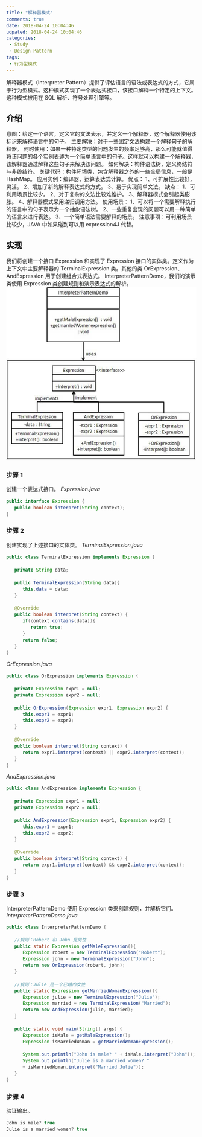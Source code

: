 ```yaml
---
title: "解释器模式"
comments: true
date: 2018-04-24 10:04:46
udpated: 2018-04-24 10:04:46
categories:
 - Study
 - Design Pattern
tags:
 - 行为型模式
---
```


解释器模式（Interpreter Pattern）提供了评估语言的语法或表达式的方式，它属于行为型模式。这种模式实现了一个表达式接口，该接口解释一个特定的上下文。这种模式被用在 SQL 解析、符号处理引擎等。

## 介绍 ##

意图：给定一个语言，定义它的文法表示，并定义一个解释器，这个解释器使用该标识来解释语言中的句子。
主要解决：对于一些固定文法构建一个解释句子的解释器。
何时使用：如果一种特定类型的问题发生的频率足够高，那么可能就值得将该问题的各个实例表述为一个简单语言中的句子。这样就可以构建一个解释器，该解释器通过解释这些句子来解决该问题。
如何解决：构件语法树，定义终结符与非终结符。
关键代码：构件环境类，包含解释器之外的一些全局信息，一般是 HashMap。
应用实例：编译器、运算表达式计算。
优点： 1、可扩展性比较好，灵活。 2、增加了新的解释表达式的方式。 3、易于实现简单文法。
缺点： 1、可利用场景比较少。 2、对于复杂的文法比较难维护。 3、解释器模式会引起类膨胀。 4、解释器模式采用递归调用方法。
使用场景： 1、可以将一个需要解释执行的语言中的句子表示为一个抽象语法树。 2、一些重复出现的问题可以用一种简单的语言来进行表达。 3、一个简单语法需要解释的场景。
注意事项：可利用场景比较少，JAVA 中如果碰到可以用 expression4J 代替。
<!-- more -->

## 实现 ##

我们将创建一个接口 Expression 和实现了 Expression 接口的实体类。定义作为上下文中主要解释器的 TerminalExpression 类。其他的类 OrExpression、AndExpression 用于创建组合式表达式。
InterpreterPatternDemo，我们的演示类使用 Expression 类创建规则和演示表达式的解析。
![](/images/design-pattern/interpreter_pattern_uml_diagram.jpg)

### 步骤 1 ###
创建一个表达式接口。
*Expression.java*
```java
public interface Expression {
   public boolean interpret(String context);
}
```

### 步骤 2 ###
创建实现了上述接口的实体类。
*TerminalExpression.java*
```java
public class TerminalExpression implements Expression {

   private String data;

   public TerminalExpression(String data){
      this.data = data;
   }

   @Override
   public boolean interpret(String context) {
      if(context.contains(data)){
         return true;
      }
      return false;
   }
}
```
*OrExpression.java*
```java
public class OrExpression implements Expression {

   private Expression expr1 = null;
   private Expression expr2 = null;

   public OrExpression(Expression expr1, Expression expr2) {
      this.expr1 = expr1;
      this.expr2 = expr2;
   }

   @Override
   public boolean interpret(String context) {
      return expr1.interpret(context) || expr2.interpret(context);
   }
}
```
*AndExpression.java*
```java
public class AndExpression implements Expression {

   private Expression expr1 = null;
   private Expression expr2 = null;

   public AndExpression(Expression expr1, Expression expr2) {
      this.expr1 = expr1;
      this.expr2 = expr2;
   }

   @Override
   public boolean interpret(String context) {
      return expr1.interpret(context) && expr2.interpret(context);
   }
}
```

### 步骤 3 ###
InterpreterPatternDemo 使用 Expression 类来创建规则，并解析它们。
*InterpreterPatternDemo.java*
```java
public class InterpreterPatternDemo {

   //规则：Robert 和 John 是男性
   public static Expression getMaleExpression(){
      Expression robert = new TerminalExpression("Robert");
      Expression john = new TerminalExpression("John");
      return new OrExpression(robert, john);
   }

   //规则：Julie 是一个已婚的女性
   public static Expression getMarriedWomanExpression(){
      Expression julie = new TerminalExpression("Julie");
      Expression married = new TerminalExpression("Married");
      return new AndExpression(julie, married);
   }

   public static void main(String[] args) {
      Expression isMale = getMaleExpression();
      Expression isMarriedWoman = getMarriedWomanExpression();

      System.out.println("John is male? " + isMale.interpret("John"));
      System.out.println("Julie is a married women? "
      + isMarriedWoman.interpret("Married Julie"));
   }
}
```

### 步骤 4 ###
验证输出。
```java
John is male? true
Julie is a married women? true
```
